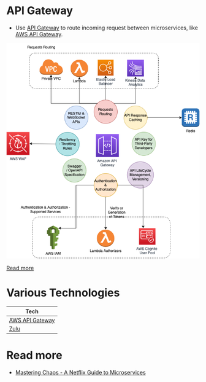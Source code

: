 # API Gateway
- Use [API Gateway](https://microservices.io/patterns/apigateway.html) to route incoming request between microservices, like [AWS API Gateway](../../2_AWSServices/1_NetworkingAndContentDelivery/2_ApplicationNetworking/AmazonAPIGateway/Readme.md).

![](../../2_AWSServices/1_NetworkingAndContentDelivery/2_ApplicationNetworking/AmazonAPIGateway/assets/AmazonAPIGateway_Features.drawio.png)

[Read more](https://www.youtube.com/watch?v=6ULyxuHKxg8)

# Various Technologies

| Tech                                                                                                                     |
|--------------------------------------------------------------------------------------------------------------------------|
| [AWS API Gateway](../../2_AWSServices/1_NetworkingAndContentDelivery/2_ApplicationNetworking/AmazonAPIGateway/Readme.md) |
| [Zulu](ZuluAPIGateway.md)                                                                                                |

# Read more
- [Mastering Chaos - A Netflix Guide to Microservices](https://www.youtube.com/watch?v=CZ3wIuvmHeM)
